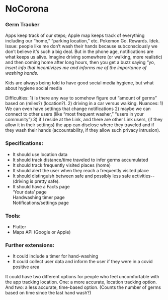 # NoCorona

### Germ Tracker
Apps keep track of our steps; Apple map keeps track of everything including our “home,” “parking location,” etc. Pokemon Go. Rewards. Idek. 
Issue: people like me don’t wash their hands because subconsciously we don’t believe it's such a big deal. But in the phone age, notifications are what keeps us alive. Imagine driving somewhere (or walking, more realistic) and then coming home after long hours, then you get a buzz saying “yo, *insert info that incentivizes me and informs me of the importance of washing hands*. 

Kids are always being told to have good social media hygiene, but what about hygiene social media

Difficulties: 1) is there any way to somehow figure out “amount of germs” based on (miles?) (location?). 2) driving in a car versus walking. 
Nuances: 1) We can even have settings that change notifications 2) maybe we can connect to other users (like “most frequent washer,” “users in your community”) 3) if I reside at the Link, and there are other Link users, (if they allow it in their settings) the app can disclose where they traveled and if they wash their hands (accountability, if they allow such privacy intrusion). 

### Specifications:
- It should use location data
- It should track distance/time traveled to infer germs accumulated
- It should track frequently visited places (home)
- It should alert the user when they reach a frequently visited place
- It should distinguish between safe and possibly less safe activities-- (driving is pretty safe). 
- It should have a 
Facts page  
‘Your data’ page  
Handwashing timer page  
Notifications/settings page  
  
### Tools:
- Flutter
- Maps API (Google or Apple)

### Further extensions:
- It could include a timer for hand-washing
- It could collect user data and inform the user if they were in a covid positive area

It could have two different options for people who feel uncomfortable with the app tracking location. One: a more accurate, location tracking option. And two: a less accurate, time-based option. (Counts the number of germs based on time since the last hand wash?)

